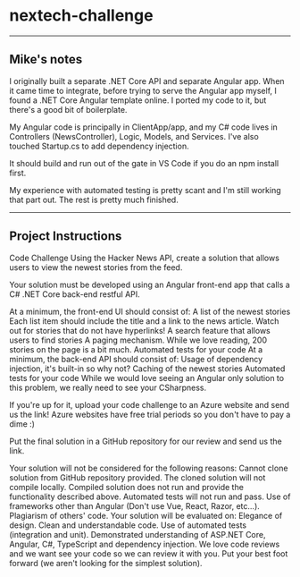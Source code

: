 # nextech-challenge

---

Mike's notes
-

I originally built a separate .NET Core API and separate Angular app.  When it came time to integrate, before trying to serve the Angular app myself, I found a .NET Core Angular template online.  I ported my code to it, but there's a good bit of boilerplate.

My Angular code is principally in ClientApp/app, and my C# code lives in Controllers (NewsController), Logic, Models, and Services.  I've also touched Startup.cs to add dependency injection.

It should build and run out of the gate in VS Code if you do an npm install first.

My experience with automated testing is pretty scant and I'm still working that part out.  The rest is pretty much finished.

---

Project Instructions
-

Code Challenge
Using the Hacker News API, create a solution that allows users to view the newest stories from the feed.

Your solution must be developed using an Angular front-end app that calls a C# .NET Core back-end restful API.

At a minimum, the front-end UI should consist of:
A list of the newest stories
Each list item should include the title and a link to the news article. Watch out for stories that do not have hyperlinks!
A search feature that allows users to find stories
A paging mechanism. While we love reading, 200 stories on the page is a bit much.
Automated tests for your code
At a minimum, the back-end API should consist of:
Usage of dependency injection, it's built-in so why not?
Caching of the newest stories
Automated tests for your code
While we would love seeing an Angular only solution to this problem, we really need to see your CSharpness.

If you're up for it, upload your code challenge to an Azure website and send us the link! Azure websites have free trial periods so you don't have to pay a dime :)

Put the final solution in a GitHub repository for our review and send us the link.

Your solution will not be considered for the following reasons:
Cannot clone solution from GitHub repository provided.
The cloned solution will not compile locally.
Compiled solution does not run and provide the functionality described above.
Automated tests will not run and pass.
Use of frameworks other than Angular (Don't use Vue, React, Razor, etc...).
Plagiarism of others' code.
Your solution will be evaluated on:
Elegance of design.
Clean and understandable code.
Use of automated tests (integration and unit).
Demonstrated understanding of ASP.NET Core, Angular, C#, TypeScript and dependency injection.
We love code reviews and we want see your code so we can review it with you.
Put your best foot forward (we aren't looking for the simplest solution).


